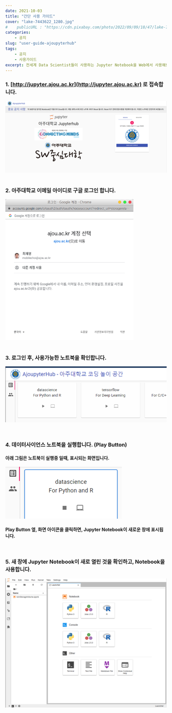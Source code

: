 ```yaml
---
date: 2021-10-03
title: "간단 사용 가이드"
cover: "lake-7443622_1280.jpg" 
#    publicURL : "https://cdn.pixabay.com/photo/2022/09/09/18/47/lake-7443622_1280.jpg" # "./cover.jpg"
categories: 
    - 공지
slug: "user-guide-ajoupyterhub"
tags:
    - 공지
    - 사용가이드
excerpt: 전세계 Data Scientist들이 사용하는 Jupyter Notebook을 Web에서 사용해보세요. 
---
```


### 1. [http://jupyter.ajou.ac.kr](http://jupyter.ajou.ac.kr) 로 접속합니다.
<img src="./images/ajoupyter_home_1.png" width="600"/>

<br/>
<br/>

### 2. 아주대학교 이메일 아이디로 구글 로그인 합니다.
<img src="./images/Google_login.png" width="400"/>

<br/>
<br/>

### 3. 로그인 후, 사용가능한 노트북을 확인합니다.
![notebook-list](./images/list-of-notebooks.png)

<br/>

### 4. 데이터사이언스 노트북을 실행합니다. (Play Button)

#### 아래 그림은 노트북이 실행중 일때, 표시되는 화면입니다.

![running](./images/notebook-running.png)

#### Play Button 옆, 화면 아이콘을 클릭하면, Jupyter Notebook이 새로운 창에 표시됩니다.  

<br/>

### 5. 새 창에 Jupyter Notebook이 새로 열린 것을 확인하고, Notebook을 사용합니다.
<img src="./images/Jupyter_Notebook.png" width="600"/>

